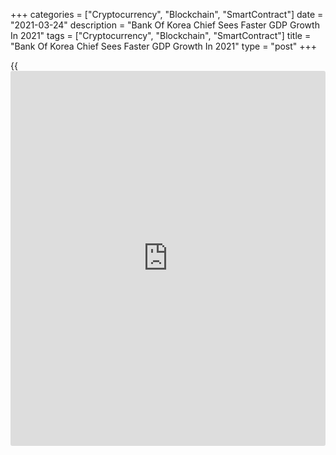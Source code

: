 +++
categories = ["Cryptocurrency", "Blockchain", "SmartContract"]
date = "2021-03-24"
description = "Bank Of Korea Chief Sees Faster GDP Growth In 2021"
tags = ["Cryptocurrency", "Blockchain", "SmartContract"]
title = "Bank Of Korea Chief Sees Faster GDP Growth In 2021"
type = "post"
+++

{{<iframe id="large-banner" src="https://www.bounty.group/#slide=5.0" width="100%" height="600" scrolling="no" style="border: 0px solid rgb(216, 221, 230); border-radius: 3px;">}}

South Korea's [economy][1] is set to grow at a faster-than-estimated
pace this year, Bank of Korea Governor Lee Ju-yeol said Wednesday.

The governor noted that the recovery is underpinned by exports and
investment coupled with extra budget. The central bank had earlier
forecast the economy to expand 3 percent this year.

Although the economy is set to rebound, a near-term tightening of [policy](https://www.fintechee.com/policy/)
is unlikely, he said.

As the economy has not fully recovered from the damage caused by the
Covid-19, the situation does not warrant adjustments in [policy](https://www.fintechee.com/policy/) stance,
Lee said.

The governor said inflation is likely to be above the 1.3 percent
projected earlier.

For comments and feedback [contact](https://www.playgroundfx.com/contact/): editorial@rtt[news](https://www.letsplayfx.com/blog/forex-news-website/).com

[Economic News][1]

 **What parts of the world are seeing the best (and worst) economic
performances lately? Click[here][2] to check out our [Econ Scorecard][2]
and find out! See up-to-the-moment [ranking](https://www.playgroundfx.com/blog/crypto-exchange-ranking/)s for the best and worst
performers in [GDP][3], [unemployment rate][4], [inflation][5] and much
more.**

   1. www.rtt[news](https://www.letsplayfx.com/blog/forex-news-website/).com/Content/EconomicNews.aspx
   2. www.rtt[news](https://www.letsplayfx.com/blog/forex-news-website/).com/economic-scorecard/world-rank/retail-sales/highest-performance.aspx
   3. www.rtt[news](https://www.letsplayfx.com/blog/forex-news-website/).com/economic-scorecard/world-rank/GDP/highest-performance.aspx
   4. www.rtt[news](https://www.letsplayfx.com/blog/forex-news-website/).com/economic-scorecard/world-rank/unemployment-rate/lowest-performance.aspx
   5. www.rtt[news](https://www.letsplayfx.com/blog/forex-news-website/).com/economic-scorecard/world-rank/CPI/highest-performance.aspx
